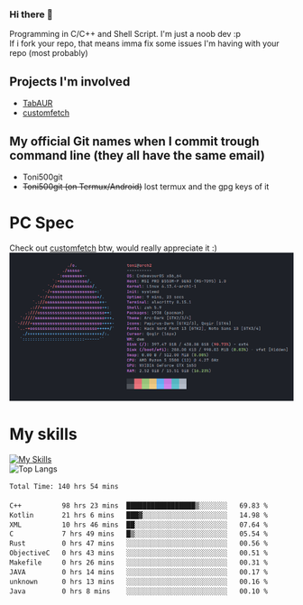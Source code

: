 ### Hi there 👋

Programming in C/C++ and Shell Script. I'm just a noob dev :p\
If i fork your repo, that means imma fix some issues I'm having with your repo (most probably)

## Projects I'm involved
 - [TabAUR](https://github.com/BurntRanch/TabAUR)
 - [customfetch](https://github.com/Toni500github/customfetch)

## My official Git names when I commit trough command line (they all have the same email)
* Toni500git
* ~~Toni500git (on Termux/Android)~~ lost termux and the gpg keys of it

# PC Spec
Check out [customfetch](https://github.com/Toni500github/customfetch) btw, would really appreciate it :)
![screenshot.png](https://github.com/Toni500github/customfetch/raw/main/screenshot.png)

# My skills
[![My Skills](https://skillicons.dev/icons?i=cpp,bash,androidstudio,arch,linux&theme=light)](https://skillicons.dev)\
![Top Langs](https://github-readme-stats.vercel.app/api/top-langs/?username=Toni500github&layout=compact)

<!--START_SECTION:waka-->

```txt
Total Time: 140 hrs 54 mins

C++          98 hrs 23 mins  █████████████████▒░░░░░░░   69.83 %
Kotlin       21 hrs 6 mins   ███▓░░░░░░░░░░░░░░░░░░░░░   14.98 %
XML          10 hrs 46 mins  ██░░░░░░░░░░░░░░░░░░░░░░░   07.64 %
C            7 hrs 49 mins   █▒░░░░░░░░░░░░░░░░░░░░░░░   05.54 %
Rust         0 hrs 47 mins   ░░░░░░░░░░░░░░░░░░░░░░░░░   00.56 %
ObjectiveC   0 hrs 43 mins   ░░░░░░░░░░░░░░░░░░░░░░░░░   00.51 %
Makefile     0 hrs 26 mins   ░░░░░░░░░░░░░░░░░░░░░░░░░   00.31 %
JAVA         0 hrs 14 mins   ░░░░░░░░░░░░░░░░░░░░░░░░░   00.17 %
unknown      0 hrs 13 mins   ░░░░░░░░░░░░░░░░░░░░░░░░░   00.16 %
Java         0 hrs 8 mins    ░░░░░░░░░░░░░░░░░░░░░░░░░   00.10 %
```

<!--END_SECTION:waka-->
